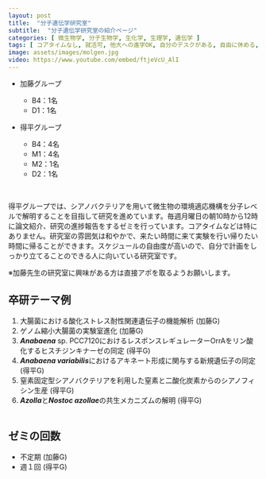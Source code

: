 ```yaml
---
layout: post
title:  "分子遺伝学研究室"
subtitle:  "分子遺伝学研究室の紹介ページ"
categories: [ 微生物学, 分子生物学, 生化学, 生理学, 遺伝学 ]
tags: [ コアタイムなし, 就活可, 他大への進学OK, 自分のデスクがある, 自由に休める, 研究テーマを自分で決める ]
image: assets/images/molgen.jpg
video: https://www.youtube.com/embed/ftjeVcU_AlI
---
```


- 加藤グループ
    - B4：1名
    - D1：1名
  
- 得平グループ
    - B4：4名
    - M1：4名
    - M2：1名
    - D2：1名
<br />

得平グループでは、シアノバクテリアを用いて微生物の環境適応機構を分子レベルで解明することを目指して研究を進めています。毎週月曜日の朝10時から12時に論文紹介、研究の進捗報告をするゼミを行っています。コアタイムなどは特にありません。研究室の雰囲気は和やかで、来たい時間に来て実験を行い帰りたい時間に帰ることができます。スケジュールの自由度が高いので、自分で計画をしっかり立てることのできる人に向いている研究室です。  
  
※加藤先生の研究室に興味がある方は直接アポを取るようお願いします。

## 卒研テーマ例
1. 大腸菌における酸化ストレス耐性関連遺伝子の機能解析 (加藤G)
1. ゲノム縮小大腸菌の実験室進化 (加藤G)
1. ***Anabaena*** sp. PCC7120におけるレスポンスレギュレーターOrrAをリン酸化するヒスチジンキナーゼの同定 (得平G)
1. ***Anabaena variabilis***におけるアキネート形成に関与する新規遺伝子の同定 (得平G)
1. 窒素固定型シアノバクテリアを利用した窒素と二酸化炭素からのシアノフィシン生産 (得平G)
1. ***Azolla***と***Nostoc azollae***の共生メカニズムの解明 (得平G)
<br /><br />
   
## ゼミの回数
- 不定期 (加藤G)
- 週１回 (得平G)
<br /><br />
